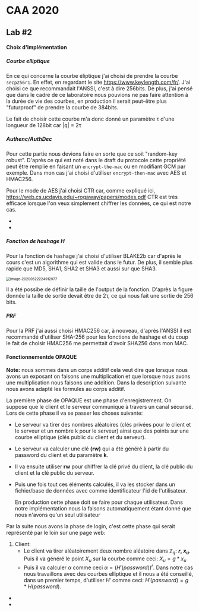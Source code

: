 # CAA 2020

## Lab #2

#### Choix d'implémentation

##### Courbe elliptique

En ce qui concerne la courbe éliptique j'ai choisi de prendre la courbe `secp256r1`. En effet, en regardant le site https://www.keylength.com/fr/. J'ai choisi ce que recommandait l'ANSSI, c'est à dire 256bits. De plus, j'ai pensé que dans le cadre de ce laboratoire nous pouvions ne pas faire attention à la durée de vie des courbes, en production il serait peut-être plus "futurproof" de prendre la courbe de 384bits.

Le fait de choisir cette courbe m'a donc donné un paramètre τ d'une longueur de 128bit car |q| = 2τ

##### Authenc/AuthDec

Pour cette partie nous devions faire en sorte que ce soit "random-key robust". D'après ce qui est noté dans le draft du protocole cette propriété peut être remplie en faisant un `encrypt-the-mac` ou en modifiant GCM par exemple. Dans mon cas j'ai choisi d'utiliser `encrypt-then-mac` avec AES et HMAC256. 

Pour le mode de AES j'ai choisi CTR car, comme expliqué ici, https://web.cs.ucdavis.edu/~rogaway/papers/modes.pdf CTR est très efficace lorsque l'on veux simplement chiffrer les données, ce qui est notre cas.

-

-

##### Fonction de hashage H

Pour la fonction de hashage j'ai choisi d'utiliser BLAKE2b car d'après le cours c'est un algorithme qui est valide dans le futur. De plus, il semble plus rapide que MD5, SHA1, SHA2 et SHA3 et aussi sur que SHA3.

<img src="C:\Users\remi\AppData\Roaming\Typora\typora-user-images\image-20200522224912977.png" alt="image-20200522224912977" style="zoom: 67%;" />

Il a été possibe de définir la taille de l'output de la fonction. D'après la figure donnée la taille de sortie devait être de 2τ, ce qui nous fait une sortie de 256 bits.

##### PRF

Pour la PRF j'ai aussi choisi HMAC256 car, à nouveau, d'après l'ANSSI il est recommandé d'utiliser SHA-256 pour les fonctions de hashage et du coup le fait de choisir HMAC256 me permettait d'avoir SHA256 dans mon MAC.

#### Fonctionnementde OPAQUE



**Note:** nous sommes dans un corps additif cela veut dire que lorsque nous avons un exposant on faisons une multiplication et que lorsque nous avons une multiplication nous faisons une addition. Dans la description suivante nous avons adapté les formules au corps additif.

La première phase de OPAQUE est une phase d'enregistrement. On suppose que le client et le serveur communique à travers un canal sécurisé. Lors de cette phase il va se passer les choses suivante:

- Le serveur va tirer des nombres aléatoires (clés privées pour le client et le serveur et un nombre k pour le serveur) ainsi que des points sur une courbe elliptique (clés public du client et du serveur).

- Le serveur va calculer une clé **(rw)** qui a été généré à partir du password du client et du paramètre **k**.

- Il va ensuite utiliser **rw** pour chiffrer la clé privé du client, la clé public du client et la clé public du serveur.

- Puis une fois tout ces éléments calculés, il va les stocker dans un fichier/base de données avec comme identificateur l'id de l'utilisateur.

  En production cette phase doit se faire pour chaque utilisateur. Dans notre implémentation nous la faisons automatiquement étant donné que nous n'avons qu'un seul utilisateur

Par la suite nous avons la phase de login, c'est cette phase qui serait représenté par le loin sur une page web:

1. Client:
   - Le client va tirer aléatoirement deux nombre aléatoire dans $\mathbb{Z}_q$: **$r$, $x_u$**. Puis il va généré le point $X_u$ sur la courbe comme ceci: $X_u=g*{x_u}$ 
   - Puis il va calculer $\alpha$ comme ceci  $\alpha = (H'(password))^r$. Dans notre cas nous travaillons avec des courbes elliptique et il nous a été conseillé, dans un premier temps, d'utiliser $H'$ comme ceci: $H'(password) = g*{H(password)}$.

- 
- 